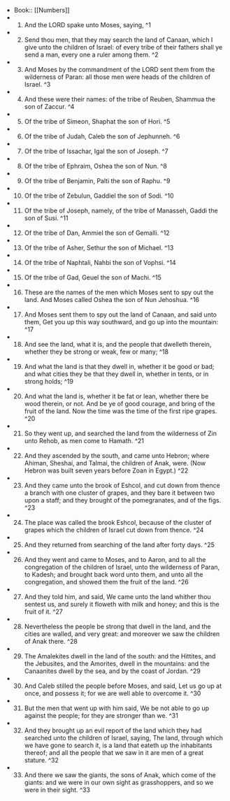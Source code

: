 - Book:: [[Numbers]]
- 1. And the LORD spake unto Moses, saying, ^1
- 2. Send thou men, that they may search the land of Canaan, which I give unto the children of Israel: of every tribe of their fathers shall ye send a man, every one a ruler among them. ^2
- 3. And Moses by the commandment of the LORD sent them from the wilderness of Paran: all those men were heads of the children of Israel. ^3
- 4. And these were their names: of the tribe of Reuben, Shammua the son of Zaccur. ^4
- 5. Of the tribe of Simeon, Shaphat the son of Hori. ^5
- 6. Of the tribe of Judah, Caleb the son of Jephunneh. ^6
- 7. Of the tribe of Issachar, Igal the son of Joseph. ^7
- 8. Of the tribe of Ephraim, Oshea the son of Nun. ^8
- 9. Of the tribe of Benjamin, Palti the son of Raphu. ^9
- 10. Of the tribe of Zebulun, Gaddiel the son of Sodi. ^10
- 11. Of the tribe of Joseph, namely, of the tribe of Manasseh, Gaddi the son of Susi. ^11
- 12. Of the tribe of Dan, Ammiel the son of Gemalli. ^12
- 13. Of the tribe of Asher, Sethur the son of Michael. ^13
- 14. Of the tribe of Naphtali, Nahbi the son of Vophsi. ^14
- 15. Of the tribe of Gad, Geuel the son of Machi. ^15
- 16. These are the names of the men which Moses sent to spy out the land. And Moses called Oshea the son of Nun Jehoshua. ^16
- 17. And Moses sent them to spy out the land of Canaan, and said unto them, Get you up this way southward, and go up into the mountain: ^17
- 18. And see the land, what it is, and the people that dwelleth therein, whether they be strong or weak, few or many; ^18
- 19. And what the land is that they dwell in, whether it be good or bad; and what cities they be that they dwell in, whether in tents, or in strong holds; ^19
- 20. And what the land is, whether it be fat or lean, whether there be wood therein, or not. And be ye of good courage, and bring of the fruit of the land. Now the time was the time of the first ripe grapes. ^20
- 21. So they went up, and searched the land from the wilderness of Zin unto Rehob, as men come to Hamath. ^21
- 22. And they ascended by the south, and came unto Hebron; where Ahiman, Sheshai, and Talmai, the children of Anak, were. (Now Hebron was built seven years before Zoan in Egypt.) ^22
- 23. And they came unto the brook of Eshcol, and cut down from thence a branch with one cluster of grapes, and they bare it between two upon a staff; and they brought of the pomegranates, and of the figs. ^23
- 24. The place was called the brook Eshcol, because of the cluster of grapes which the children of Israel cut down from thence. ^24
- 25. And they returned from searching of the land after forty days. ^25
- 26. And they went and came to Moses, and to Aaron, and to all the congregation of the children of Israel, unto the wilderness of Paran, to Kadesh; and brought back word unto them, and unto all the congregation, and showed them the fruit of the land. ^26
- 27. And they told him, and said, We came unto the land whither thou sentest us, and surely it floweth with milk and honey; and this is the fruit of it. ^27
- 28. Nevertheless the people be strong that dwell in the land, and the cities are walled, and very great: and moreover we saw the children of Anak there. ^28
- 29. The Amalekites dwell in the land of the south: and the Hittites, and the Jebusites, and the Amorites, dwell in the mountains: and the Canaanites dwell by the sea, and by the coast of Jordan. ^29
- 30. And Caleb stilled the people before Moses, and said, Let us go up at once, and possess it; for we are well able to overcome it. ^30
- 31. But the men that went up with him said, We be not able to go up against the people; for they are stronger than we. ^31
- 32. And they brought up an evil report of the land which they had searched unto the children of Israel, saying, The land, through which we have gone to search it, is a land that eateth up the inhabitants thereof; and all the people that we saw in it are men of a great stature. ^32
- 33. And there we saw the giants, the sons of Anak, which come of the giants: and we were in our own sight as grasshoppers, and so we were in their sight. ^33
